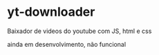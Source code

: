 # yt-downloader
Baixador de videos do youtube com JS, html e css

ainda em desenvolvimento, não funcional
